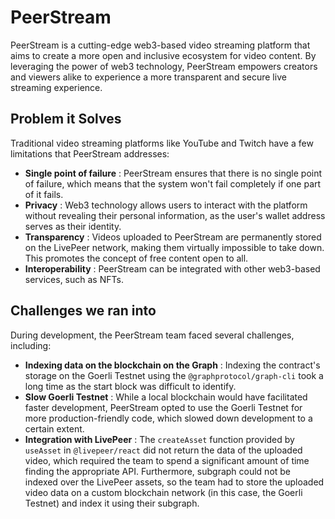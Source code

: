 # PeerStream

PeerStream is a cutting-edge web3-based video streaming platform that aims to create a more open and inclusive ecosystem for video content. By leveraging the power of web3 technology, PeerStream empowers creators and viewers alike to experience a more transparent and secure live streaming experience.

## Problem it Solves

Traditional video streaming platforms like YouTube and Twitch have a few limitations that PeerStream addresses:

* **Single point of failure** : PeerStream ensures that there is no single point of failure, which means that the system won't fail completely if one part of it fails.
* **Privacy** : Web3 technology allows users to interact with the platform without revealing their personal information, as the user's wallet address serves as their identity.
* **Transparency** : Videos uploaded to PeerStream are permanently stored on the LivePeer network, making them virtually impossible to take down. This promotes the concept of free content open to all.
* **Interoperability** : PeerStream can be integrated with other web3-based services, such as NFTs.


## Challenges we ran into

During development, the PeerStream team faced several challenges, including:

* **Indexing data on the blockchain on the Graph** : Indexing the contract's storage on the Goerli Testnet using the `@graphprotocol/graph-cli` took a long time as the start block was difficult to identify.
* **Slow Goerli Testnet** : While a local blockchain would have facilitated faster development, PeerStream opted to use the Goerli Testnet for more production-friendly code, which slowed down development to a certain extent.
* **Integration with LivePeer** : The `createAsset` function provided by `useAsset` in `@livepeer/react` did not return the data of the uploaded video, which required the team to spend a significant amount of time finding the appropriate API. Furthermore, subgraph could not be indexed over the LivePeer assets, so the team had to store the uploaded video data on a custom blockchain network (in this case, the Goerli Testnet) and index it using their subgraph.
